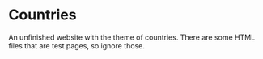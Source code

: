 # Countries
An unfinished website with the theme of countries. There are some HTML files that are test pages, so ignore those.
